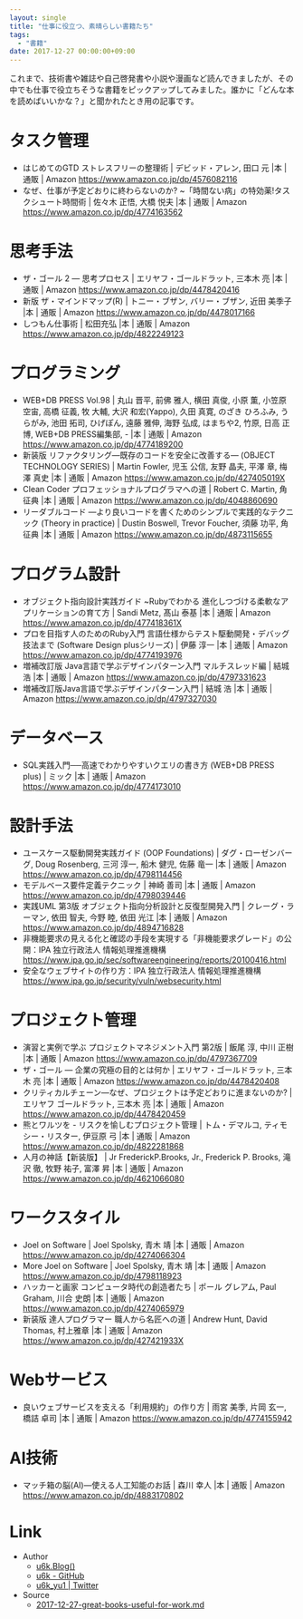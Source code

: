 ```yaml
---
layout: single
title: "仕事に役立つ、素晴らしい書籍たち"
tags:
  - "書籍"
date: 2017-12-27 00:00:00+09:00
---
```


これまで、技術書や雑誌や自己啓発書や小説や漫画など読んできましたが、その中でも仕事で役立ちそうな書籍をピックアップしてみました。誰かに「どんな本を読めばいいかな？」と聞かれたとき用の記事です。

# タスク管理

- はじめてのGTD ストレスフリーの整理術 | デビッド・アレン, 田口 元 |本 | 通販 | Amazon https://www.amazon.co.jp/dp/4576082116
- なぜ、仕事が予定どおりに終わらないのか? ~「時間ない病」の特効薬!タスクシュート時間術 | 佐々木 正悟, 大橋 悦夫 |本 | 通販 | Amazon https://www.amazon.co.jp/dp/4774163562

# 思考手法

- ザ・ゴール 2 ― 思考プロセス | エリヤフ・ゴールドラット, 三本木 亮 |本 | 通販 | Amazon https://www.amazon.co.jp/dp/4478420416
- 新版 ザ・マインドマップ(R) | トニー・ブザン, バリー・ブザン, 近田 美季子 |本 | 通販 | Amazon https://www.amazon.co.jp/dp/4478017166
- しつもん仕事術 | 松田充弘 |本 | 通販 | Amazon https://www.amazon.co.jp/dp/4822249123

# プログラミング

- WEB+DB PRESS Vol.98 | 丸山 晋平, 前佛 雅人, 横田 真俊, 小原 薫, 小笠原 空宙, 高橋 征義, 牧 大輔, 大沢 和宏(Yappo), 久田 真寛, のざき ひろふみ, うらがみ, 池田 拓司, ひげぽん, 遠藤 雅伸, 海野 弘成, はまちや2, 竹原, 日高 正博, WEB+DB PRESS編集部, - |本 | 通販 | Amazon https://www.amazon.co.jp/dp/4774189200
- 新装版 リファクタリング―既存のコードを安全に改善する― (OBJECT TECHNOLOGY SERIES) | Martin Fowler, 児玉 公信, 友野 晶夫, 平澤 章, 梅澤 真史 |本 | 通販 | Amazon https://www.amazon.co.jp/dp/427405019X
- Clean Coder プロフェッショナルプログラマへの道 | Robert C. Martin, 角征典 |本 | 通販 | Amazon https://www.amazon.co.jp/dp/4048860690
- リーダブルコード ―より良いコードを書くためのシンプルで実践的なテクニック (Theory in practice) | Dustin Boswell, Trevor Foucher, 須藤 功平, 角 征典 |本 | 通販 | Amazon https://www.amazon.co.jp/dp/4873115655

# プログラム設計

- オブジェクト指向設計実践ガイド ~Rubyでわかる 進化しつづける柔軟なアプリケーションの育て方 | Sandi Metz, 髙山 泰基 |本 | 通販 | Amazon https://www.amazon.co.jp/dp/477418361X
- プロを目指す人のためのRuby入門 言語仕様からテスト駆動開発・デバッグ技法まで (Software Design plusシリーズ) | 伊藤 淳一 |本 | 通販 | Amazon https://www.amazon.co.jp/dp/4774193976
- 増補改訂版 Java言語で学ぶデザインパターン入門 マルチスレッド編 | 結城 浩 |本 | 通販 | Amazon https://www.amazon.co.jp/dp/4797331623
- 増補改訂版Java言語で学ぶデザインパターン入門 | 結城 浩 |本 | 通販 | Amazon https://www.amazon.co.jp/dp/4797327030

# データベース

- SQL実践入門──高速でわかりやすいクエリの書き方 (WEB+DB PRESS plus) | ミック |本 | 通販 | Amazon https://www.amazon.co.jp/dp/4774173010

# 設計手法

- ユースケース駆動開発実践ガイド (OOP Foundations) | ダグ・ローゼンバーグ, Doug Rosenberg, 三河 淳一, 船木 健児, 佐藤 竜一 |本 | 通販 | Amazon https://www.amazon.co.jp/dp/4798114456
- モデルベース要件定義テクニック | 神崎 善司 |本 | 通販 | Amazon https://www.amazon.co.jp/dp/4798039446
- 実践UML 第3版 オブジェクト指向分析設計と反復型開発入門 | クレーグ・ラーマン, 依田 智夫, 今野 睦, 依田 光江 |本 | 通販 | Amazon https://www.amazon.co.jp/dp/4894716828
- 非機能要求の見える化と確認の手段を実現する「非機能要求グレード」の公開：IPA 独立行政法人 情報処理推進機構 https://www.ipa.go.jp/sec/softwareengineering/reports/20100416.html
- 安全なウェブサイトの作り方：IPA 独立行政法人 情報処理推進機構 https://www.ipa.go.jp/security/vuln/websecurity.html

# プロジェクト管理

- 演習と実例で学ぶ プロジェクトマネジメント入門 第2版 | 飯尾 淳, 中川 正樹 |本 | 通販 | Amazon https://www.amazon.co.jp/dp/4797367709
- ザ・ゴール ― 企業の究極の目的とは何か | エリヤフ・ゴールドラット, 三本木 亮 |本 | 通販 | Amazon https://www.amazon.co.jp/dp/4478420408
- クリティカルチェーン―なぜ、プロジェクトは予定どおりに進まないのか? | エリヤフ ゴールドラット, 三本木 亮 |本 | 通販 | Amazon https://www.amazon.co.jp/dp/4478420459
- 熊とワルツを - リスクを愉しむプロジェクト管理 | トム・デマルコ, ティモシー・リスター, 伊豆原 弓 |本 | 通販 | Amazon https://www.amazon.co.jp/dp/4822281868
- 人月の神話【新装版】 | Jr FrederickP.Brooks, Jr., Frederick P. Brooks, 滝沢 徹, 牧野 祐子, 富澤 昇 |本 | 通販 | Amazon https://www.amazon.co.jp/dp/4621066080

# ワークスタイル

- Joel on Software | Joel Spolsky, 青木 靖 |本 | 通販 | Amazon https://www.amazon.co.jp/dp/4274066304
- More Joel on Software | Joel Spolsky, 青木 靖 |本 | 通販 | Amazon https://www.amazon.co.jp/dp/4798118923
- ハッカーと画家 コンピュータ時代の創造者たち | ポール グレアム, Paul Graham, 川合 史朗 |本 | 通販 | Amazon https://www.amazon.co.jp/dp/4274065979
- 新装版 達人プログラマー 職人から名匠への道 | Andrew Hunt, David Thomas, 村上雅章 |本 | 通販 | Amazon https://www.amazon.co.jp/dp/427421933X

# Webサービス

- 良いウェブサービスを支える「利用規約」の作り方 | 雨宮 美季, 片岡 玄一, 橋詰 卓司 |本 | 通販 | Amazon https://www.amazon.co.jp/dp/4774155942

# AI技術

- マッチ箱の脳(AI)―使える人工知能のお話 | 森川 幸人 |本 | 通販 | Amazon https://www.amazon.co.jp/dp/4883170802

# Link

- Author
    - [u6k.Blog()](https://blog.u6k.me/)
    - [u6k - GitHub](https://github.com/u6k)
    - [u6k_yu1 \| Twitter](https://twitter.com/u6k_yu1)
- Source
    - [2017-12-27-great-books-useful-for-work.md](https://github.com/u6k/blog/blob/master/_posts/2017-12-27-great-books-useful-for-work.md)
